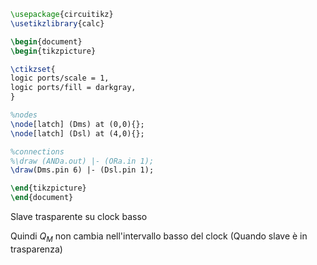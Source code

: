 ```tikz
\usepackage{circuitikz}
\usetikzlibrary{calc}

\begin{document}
\begin{tikzpicture}

\ctikzset{
logic ports/scale = 1,
logic ports/fill = darkgray,
}

%nodes
\node[latch] (Dms) at (0,0){};
\node[latch] (Dsl) at (4,0){};

%connections
%\draw (ANDa.out) |- (ORa.in 1);
\draw(Dms.pin 6) |- (Dsl.pin 1);

\end{tikzpicture}
\end{document}
```
Slave trasparente su clock basso


Quindi $Q_{M}$ non cambia nell'intervallo basso del clock (Quando slave è in trasparenza)